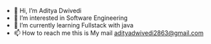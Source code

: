 - 👋 Hi, I’m Aditya Dwivedi
- 👀 I’m interested in Software Engineering
- 🌱 I’m currently learning Fullstack with java
- 📫 How to reach me this is My mail adityadwivedi2863@gmail.com

<!---
adityadwivedi2002/adityadwivedi2002 is a ✨ special ✨ repository because its `README.md` (this file) appears on your GitHub profile.
You can click the Preview link to take a look at your changes.
--->
